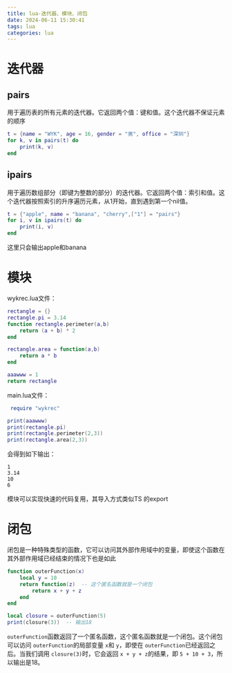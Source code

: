 ```yaml
---
title: lua-迭代器、模块、闭包
date: 2024-06-11 15:30:41
tags: lua
categories: lua
---
```

# 迭代器

## pairs

用于遍历表的所有元素的迭代器。它返回两个值：键和值。这个迭代器不保证元素的顺序

```lua
t = {name = "WYK", age = 16, gender = "男", office = "深圳"}
for k, v in pairs(t) do
    print(k, v)
end
```

## ipairs

用于遍历数组部分（即键为整数的部分）的迭代器。它返回两个值：索引和值。这个迭代器按照索引的升序遍历元素，从1开始，直到遇到第一个nil值。

```lua
t = {"apple", name = "banana", "cherry",["1"] = "pairs"}
for i, v in ipairs(t) do
    print(i, v)
end
```

这里只会输出apple和banana

# 模块

wykrec.lua文件：

```lua
rectangle = {}
rectangle.pi = 3.14
function rectangle.perimeter(a,b)
    return (a + b) * 2
end

rectangle.area = function(a,b)
    return a * b
end

aaawww = 1
return rectangle
```

main.lua文件：

```lua
 require "wykrec"

print(aaawww)
print(rectangle.pi)
print(rectangle.perimeter(2,3))
print(rectangle.area(2,3))
```

会得到如下输出：

```
1
3.14
10
6
```

模块可以实现快速的代码复用，其导入方式类似TS 的export

# 闭包

闭包是一种特殊类型的函数，它可以访问其外部作用域中的变量，即使这个函数在其外部作用域已经结束的情况下也是如此

```lua
function outerFunction(x)
    local y = 10
    return function(z)  -- 这个匿名函数就是一个闭包
        return x + y + z
    end
end

local closure = outerFunction(5)
print(closure(3))  -- 输出18
```

`outerFunction`函数返回了一个匿名函数，这个匿名函数就是一个闭包。这个闭包可以访问 `outerFunction`的局部变量 `x`和 `y`，即使在 `outerFunction`已经返回之后。当我们调用 `closure(3)`时，它会返回 `x + y + z`的结果，即 `5 + 10 + 3`，所以输出是18。
